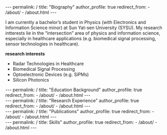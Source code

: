 <section id="Biography">
---
permalink: /
title: "Biography"
author_profile: true
redirect_from: 
  - /about/
  - /about.html
---

I am currently a bachelor’s student in Physics (with Electronics and Information Science minor) at Sun Yat-sen University (SYSU). My research intterests lie in the “intersection” area of physics and information science, especially in healthcare applications (e.g. biomedical signal processing, sensor technologies in healthcare). 


**research interests**

- Radar Technologies in Healthcare 
- Biomedical Signal Processing
- Optoelectronic Devices (e.g. SiPMs)
- Silicon Photonics

</section>

<section id="Education">
---
permalink: /
title: "Education Background"
author_profile: true
redirect_from: 
  - /about/
  - /about.html
---
</section>

<section id="Research Experience">
---
permalink: /
title: "Research Experience"
author_profile: true
redirect_from: 
  - /about/
  - /about.html
---
</section>

<section id="Publications">
---
permalink: /
title: "Publications"
author_profile: true
redirect_from: 
  - /about/
  - /about.html
---
</section>

<section id="Skills">
---
permalink: /
title: Skills"
author_profile: true
redirect_from: 
  - /about/
  - /about.html
---
</section>
